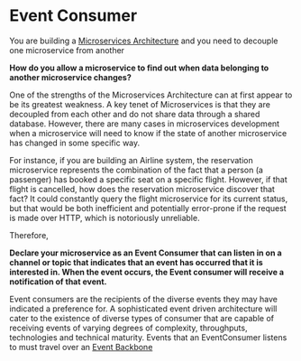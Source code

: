 # Event Consumer

You are building a [Microservices Architecture](../Microservices/Microservices-Architecture.md) and you need to decouple one microservice from another

**How do you allow a microservice to find out when data belonging to another microservice changes?**

One of the strengths of the Microservices Architecture can at first appear to be its greatest weakness.  A key tenet of Microservices is that they are decoupled from each other and do not share data through a shared database.  However, there are many cases in microservices development when a microservice will need to know if the state of another microservice has changed in some specific way. 

For instance, if you are building an Airline system, the reservation microservice represents the combination of the fact that a person (a passenger) has booked a specific seat on a specific flight.  However, if that flight is cancelled, how does the reservation microservice discover that fact?  It could constantly query the flight microservice for its current status, but that would be both inefficient and potentially error-prone if the request is made over HTTP, which is notoriously unreliable.

Therefore,

**Declare your microservice as an Event Consumer that can listen in on a channel or topic that indicates that an event has occurred that it is interested in.  When the event occurs, the Event consumer will receive a notification of that event.**

Event consumers are the recipients of the diverse events they may have indicated a preference for. A sophisticated event driven architecture will cater to the existence of diverse types of consumer that are capable of receiving events of varying degrees of complexity, throughputs, technologies and technical  maturity.  Events that an EventConsumer listens to must travel over an [Event Backbone](Event-Backbone.md)
